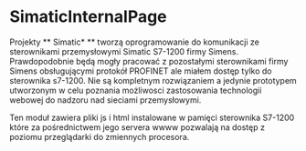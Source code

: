 SimaticInternalPage
===================
Projekty ** Simatic* ** tworzą oprogramowanie do komunikacji ze sterownikami przemysłowymi Simatic S7-1200 firmy  Simens.
Prawdopodobnie będą mogły pracować z pozostałymi sterownikami firmy Simens obsługującymi protokół PROFINET ale miałem dostęp tylko do sterownika s7-1200.
Nie są kompletnym rozwiązaniem a jedynie prototypem utworzonym w celu poznania możliwosci zastosowania technologii webowej do nadzoru nad sieciami przemysłowymi.

Ten moduł zawiera pliki js i html instalowane w pamięci sterownika S7-1200 które za pośrednictwem jego servera wwww  pozwalają na dostęp z poziomu przeglądarki do zmiennych procesora.
